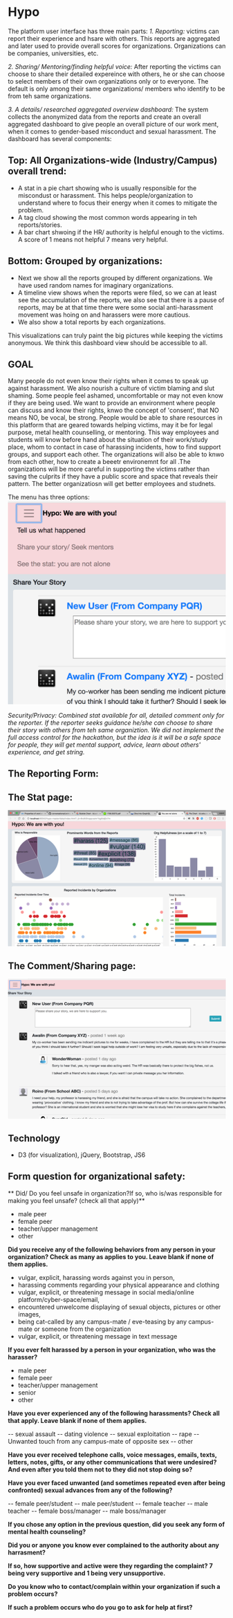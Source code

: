 # Hypo

The platform user interface has three main parts:
*1. Reporting:* victims can report their experience and hsare with others. This reports are aggregated and later used to provide overall scores for organizations. Organizations can be companies, universities, etc. 

*2. Sharing/ Mentoring/finding helpful voice:* After reporting the victims can choose to share their detailed expereince with others, he or she can choose to select members of their own organizations only or to everyone. The default is only among their same organizations/ members who identify to be from teh same organizations.

*3. A details/ researched aggregated overview dashboard:* The system collects the anonymized data from the reports and create an overall aggregated dashboard to give people an overall picture of our work ment, when it comes to gender-based misconduct and sexual harassment. The dashboard has several components:

 ## Top: All Organizations-wide (Industry/Campus) overall trend: ##
 
- A stat in a pie chart showing who is usually responsible for the miscondust or harassment. This helps people/organization to understand where to focus their energy when it comes to mitigate the problem. 
- A tag cloud showing the most common words appearing in teh reports/stories.
- A bar chart shwoing if the HR/ authority is helpful enough to the victims. A score of 1 means not helpful 7 means very helpful. 

## Bottom: Grouped by organizations: ##
- Next we show all the reports grouped by different organizations. We have used random names for imaginary organizations. 
- A timeline view shows when the reports were filed, so we can at least see the accumulation of the reports, we also see that there is a pause of reports, may be at that time there were some social anti-harassment movement was hoing on and harassers were more cautious.
- We also show a total reports by each organizations. 

This visualizations can truly paint the big pictures while keeping the victims anonymous. We think this dashboard view should be accessible to all.

## GOAL ##
Many people do not even know their rights when it comes to speak up against harassment. We also nourish a culture of victim blaming and slut shaming. Some people feel ashamed, uncomfortable or may not even know if they are being used. We want to provide an environment where people can discuss and know their rights, knwo the concept of 'consent', that NO means NO, be vocal, be strong.  People would be able to share resources in this platform that are geared towards helping victims, may it be for legal purpose, metal health counselling, or mentoring. This way employees and students will know before hand about the situation of their work/study place, whom to contact in case of harassing incidents, how to find support groups, and support each other. The organizations will also be able to knwo from each other, how to create a beeetr environemnt for all .The organizations will be more careful in supporting the victims rather than saving the culprits if they have a public score and space that reveals their pattern. The better organizatiosn will get better employees and studnets. 

The menu has three options:
![alt text](https://github.com/awalin/hypo-master/blob/master/Screen%20Shot%202018-03-04%20at%204.06.11%20PM.png)

*Security/Privacy: Combined stat available for all, detailed comment only for the reporter. If the reporter seeks guidance he/she can choose to share their story with others from teh same organiztion. We did not implement the full access control for the hackathon, but the idea is it will be a safe space for people, they will get mental support, advice, learn about others' experience, and get string.*

## The Reporting Form: ##

## The Stat page: ##

  ![alt text](https://github.com/awalin/hypo-master/blob/master/Screen%20Shot%202018-03-04%20at%2011.49.14%20AM.png)
  
## The Comment/Sharing page: ##

 ![alt text](https://github.com/awalin/hypo-master/blob/master/Screen%20Shot%202018-03-04%20at%204.07.54%20PM.png)
 
 
 ## Technology ## 
 - D3 (for visualization), jQuery, Bootstrap, JS6 
 
  ## Form question for organizational safety: ##
	
  **  Did/ Do you feel unsafe in organization?If so, who is/was responsible for making you feel unsafe? (check all that apply)**
  
  - male peer
  - female peer
  - teacher/upper management
  - other
  	
  
  **Did you receive any of the following behaviors from any person in your organization? Check as many as applies to you.  Leave blank if none of them applies.**	
  
  - vulgar, explicit, harassing words against you in person, 
  - harassing comments regarding your physical appearance and clothing
  - vulgar, explicit, or threatening message in social media/online platform/cyber-space/email, 
  - encountered unwelcome displaying of sexual objects, pictures or other images, 
  - being cat-called by any campus-mate / eve-teasing by any campus-mate or someone from the organization
  - vulgar, explicit, or threatening message in text message
  
  **If you ever felt harassed by a person in your organization, who was the harasser?**
  
  - male peer
  - female peer
  - teacher/upper management
  - senior
  - other
  
  **Have you ever experienced any of the following harassments? Check all that apply. Leave blank if none of them applies.**
  
  -- sexual assault
  -- dating violence
  -- sexual exploitation
  -- rape
  -- Unwanted touch from any campus-mate of opposite sex
  -- other
  
 **Have you ever received telephone calls, voice messages, emails, texts, letters, notes, gifts, or any other communications that were undesired? And even after you told them not to they did not stop doing so?**	
  
 **Have you ever faced unwanted (and sometimes repeated even after being confronted) sexual advances from any of the following?**
 
  -- female peer/student
  -- male peer/student
  -- female teacher
  -- male teacher
  -- female boss/manager
  -- male boss/manager
  
 **If you chose any option in the previous question, did you seek any form of mental health counseling?**	
  
 **Did you or anyone you know ever complained to the authority about any harrasment?**
  
 **If so, how supportive and active were they regarding the complaint? 7 being very supportive and 1 being very unsupportive.**	
  
 **Do you know who to contact/complain within your organization if such a problem occurs?**	
  
 **If such a problem occurs who do you go to ask for help at first?**						
